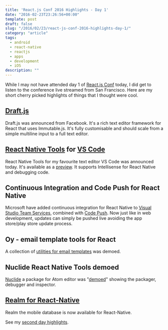 ```yaml
---
title: 'React.js Conf 2016 Highlights - Day 1'
date: "2016-02-23T23:26:56+00:00"
template: post
draft: false
slug: "/2016/02/23/react-js-conf-2016-highlights-day-1/"
category: "article"
tags:
  - android
  - react-native
  - reactjs
  - apps
  - development
  - iOS
description: ""
---
```


While I may not have attended day 1 of <a href="http://conf.reactjs.com">React.js Conf</a> today, I did get to listen to the conference live streamed from San Francisco. Here are my short cherry picked highlights of things that I thought were cool.

<h2><a href="https://facebook.github.io/draft-js/">Draft.js</a></h2>

Draft.js was announced from Facebook. It's a rich text editor framework for React that uses Immutable.js. It's fully customisable and should scale from a simple multiline input to a full text editor.

<h2><a href="https://marketplace.visualstudio.com/items?itemName=vsmobile.vscode-react-native">React Native Tools</a> for <a href="https://code.visualstudio.com">VS Code</a></h2>

React Native Tools for my favourite text editor VS Code was announced today. It's available as a <a href="https://marketplace.visualstudio.com/items?itemName=vsmobile.vscode-react-native">preview</a>. It supports Intellisense for React Native and debugging code.

<h2>Continuous Integration and Code Push for React Native</h2>

Microsoft have added continuous integration for React Native to <a href="https://www.visualstudio.com/en-us/products/visual-studio-team-services-vs.aspx">Visual Studio Team Services</a>, combined with <a href="https://microsoft.github.io/code-push/">Code Push</a>. Now just like in web development, updates can simply be pushed live avoiding the app store/play store update process.

<h2>Oy - email template tools for React</h2>

A collection of <a href="https://github.com/revivek/oy">utilities for email templates</a> was demoed.

<h2>Nuclide React Native Tools demoed</h2>

<a href="http://nuclide.io">Nuclide</a> a package for Atom editor was "<a href="https://github.com/zertosh/NuclideReactNativeSampleApp">demoed</a>" showing the packager, debugger and inspector.

<h2><a href="https://realm.io/news/introducing-realm-react-native/">Realm for React-Native</a></h2>

Realm the mobile database is now available for React-Native.

See my <a href="http://www.andrewford.co.nz/react-js-conf-2016-highlights-day-2/">second day highlights</a>.